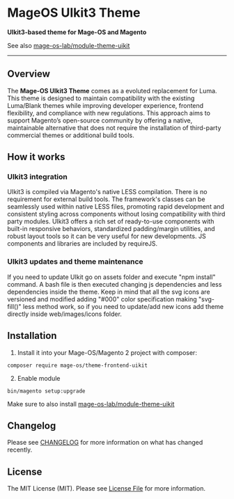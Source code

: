 # MageOS UIkit3 Theme

**UIkit3-based theme for Mage-OS and Magento**

See also [mage-os-lab/module-theme-uikit](https://github.com/mage-os-lab/module-theme-uikit)

---

## Overview

The **Mage-OS UIkit3 Theme** comes as a evoluted replacement for Luma.
This theme is designed to maintain compatibility with the existing Luma/Blank themes while improving developer experience, frontend flexibility, and compliance with new regulations.
This approach aims to support Magento’s open-source community by offering a native, maintainable alternative that does not require the installation of third-party commercial themes or additional build tools.

## How it works

### UIkit3 integration

UIkit3 is compiled via Magento's native LESS compilation.
There is no requirement for external build tools.
The framework's classes can be seamlessly used within native LESS files, promoting rapid development and consistent styling across components without losing compatibility with third party modules.
UIkit3 offers a rich set of ready-to-use components with built-in responsive behaviors, standardized padding/margin utilities, and robust layout tools so it can be very useful for new developments.
JS components and libraries are included by requireJS.

### UIkit3 updates and theme maintenance

If you need to update UIkit go on assets folder and execute "npm install" command.
A bash file is then executed changing js dependencies and less dependencies inside the theme.
Keep in mind that all the svg icons are versioned and modified adding "#000" color specification making "svg-fill()" less method work, so if you need to update/add new icons add theme directly inside web/images/icons folder.

## Installation

1. Install it into your Mage-OS/Magento 2 project with composer:
```
composer require mage-os/theme-frontend-uikit
```

2. Enable module
```
bin/magento setup:upgrade
```

Make sure to also install [mage-os-lab/module-theme-uikit](https://github.com/mage-os-lab/module-theme-uikit)

## Changelog

Please see [CHANGELOG](CHANGELOG.md) for more information on what has changed recently.


## License

The MIT License (MIT). Please see [License File](LICENSE) for more information.
